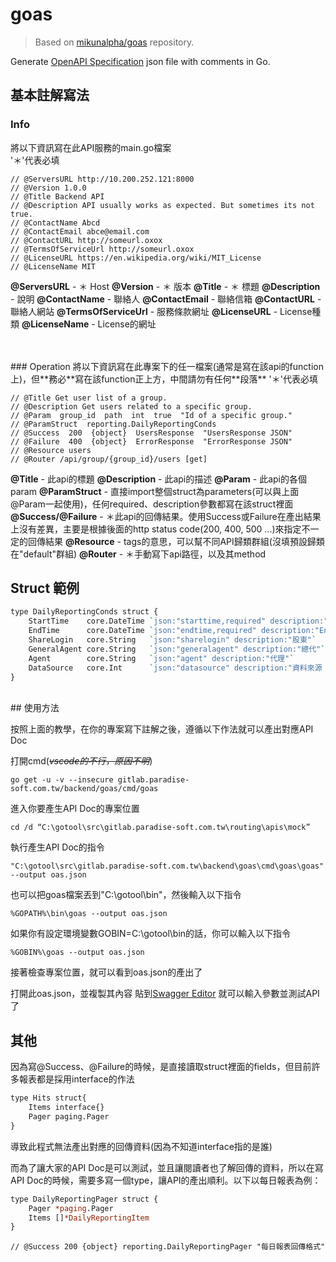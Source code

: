 # goas
> Based on [mikunalpha/goas](https://github.com/mikunalpha/goas) repository.

Generate [OpenAPI Specification](https://swagger.io/specification) json file with comments in Go.

## 基本註解寫法
### Info
將以下資訊寫在此API服務的main.go檔案</br>
'＊'代表必填</br>

```
// @ServersURL http://10.200.252.121:8000
// @Version 1.0.0 
// @Title Backend API
// @Description API usually works as expected. But sometimes its not true.
// @ContactName Abcd
// @ContactEmail abce@email.com
// @ContactURL http://someurl.oxox
// @TermsOfServiceUrl http://someurl.oxox
// @LicenseURL https://en.wikipedia.org/wiki/MIT_License
// @LicenseName MIT
```

**@ServersURL** - ＊ Host
**@Version** - ＊ 版本
**@Title** - ＊ 標題
**@Description** - 說明
**@ContactName** - 聯絡人
**@ContactEmail** - 聯絡信箱
**@ContactURL** - 聯絡人網站
**@TermsOfServiceUrl** - 服務條款網址
**@LicenseURL** - License種類
**@LicenseName** - License的網址

</br>
</br>
### Operation
將以下資訊寫在此專案下的任一檔案(通常是寫在該api的function上)，但**務必**寫在該function正上方，中間請勿有任何**段落**
'＊'代表必填

```
// @Title Get user list of a group.
// @Description Get users related to a specific group.
// @Param  group_id  path  int  true  "Id of a specific group."
// @ParamStruct  reporting.DailyReportingConds
// @Success  200  {object}  UsersResponse  "UsersResponse JSON"
// @Failure  400  {object}  ErrorResponse  "ErrorResponse JSON"
// @Resource users
// @Router /api/group/{group_id}/users [get]
```

**@Title** - 此api的標題
**@Description** - 此api的描述
**@Param** - 此api的各個param
**@ParamStruct** - 直接import整個struct為parameters(可以與上面@Param一起使用)，任何required、description參數都寫在該struct裡面
**@Success/@Failure** - ＊此api的回傳結果。使用Success或Failure在產出結果上沒有差異，主要是根據後面的http status code(200, 400, 500 ...)來指定不一定的回傳結果
**@Resource** - tags的意思，可以幫不同API歸類群組(沒填預設歸類在"default"群組)
**@Router** - ＊手動寫下api路徑，以及其method

## Struct 範例
```perl
type DailyReportingConds struct {
    StartTime    core.DateTime `json:"starttime,required" description:"Start Time"`
    EndTime      core.DateTime `json:"endtime,required" description:"End Time"`
    ShareLogin   core.String   `json:"sharelogin" description:"股東"`
    GeneralAgent core.String   `json:"generalagent" description:"總代"`
    Agent        core.String   `json:"agent" description:"代理"`
    DataSource   core.Int      `json:"datasource" description:"資料來源 SQL:0,Analysis:1,ES:2"`
}
```

</br>
## 使用方法

按照上面的教學，在你的專案寫下註解之後，遵循以下作法就可以產出對應API Doc

打開cmd(*~~vscode的不行，原因不明~~*)
```
go get -u -v --insecure gitlab.paradise-soft.com.tw/backend/goas/cmd/goas
```
進入你要產生API Doc的專案位置
```
cd /d “C:\gotool\src\gitlab.paradise-soft.com.tw\routing\apis\mock”
```
執行產生API Doc的指令
```
"C:\gotool\src\gitlab.paradise-soft.com.tw\backend\goas\cmd\goas\goas" --output oas.json
```
也可以把goas檔案丟到"C:\gotool\bin"，然後輸入以下指令
```
%GOPATH%\bin\goas --output oas.json
```
如果你有設定環境變數GOBIN=C:\gotool\bin的話，你可以輸入以下指令
```
%GOBIN%\goas --output oas.json
```
接著檢查專案位置，就可以看到oas.json的產出了

打開此oas.json，並複製其內容
貼到[Swagger Editor](http://editor.swagger.io/)
就可以輸入參數並測試API了

## 其他
因為寫@Success、@Failure的時候，是直接讀取struct裡面的fields，但目前許多報表都是採用interface的作法
```perl
type Hits struct{
	Items interface{}
	Pager paging.Pager
}
```
導致此程式無法產出對應的回傳資料(因為不知道interface指的是誰)

而為了讓大家的API Doc是可以測試，並且讓閱讀者也了解回傳的資料，所以在寫API Doc的時候，需要多寫一個type，讓API的產出順利。以下以每日報表為例：
```perl
type DailyReportingPager struct {
    Pager *paging.Pager
    Items []*DailyReportingItem
}
```
```
// @Success 200 {object} reporting.DailyReportingPager "每日報表回傳格式"
```



